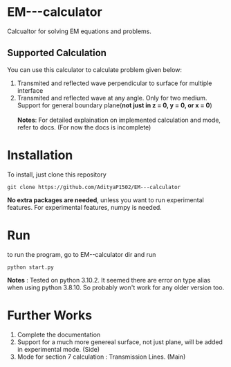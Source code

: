 # EM---calculator
Calcualtor for solving EM equations and problems.

## Supported Calculation
You can use this calculator to calculate problem given below:
1. Transmited and reflected wave perpendicular to surface for multiple interface
2. Transmited and reflected wave at any angle. Only for two medium. Support for general boundary plane(__not just in z = 0, y = 0, or x = 0__)
<br></br>
__Notes__: For detailed explaination on implemented calculation and mode, refer to docs. (For now the docs is incomplete)

# Installation
To install, just clone this repository
```
git clone https://github.com/AdityaP1502/EM---calculator
```
__No extra packages are needed__, unless you want to run experimental features. For experimental features, numpy is needed. 
# Run
to run the program, go to EM--calculator dir and run
```
python start.py
```
__Notes__ : Tested on python 3.10.2. It seemed there are error on type alias when using python 3.8.10. So probably won't work for any older version too. 
# Further Works
1. Complete the documentation
2. Support for a much more genereal surface, not just plane, will be added in experimental mode. (Side)
3. Mode for section 7 calculation : Transmission Lines. (Main)
